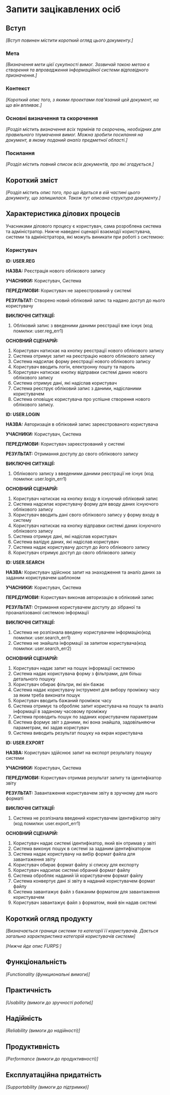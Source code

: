 # Запити зацікавлених осіб

## Вступ

*[Вступ повинен містити короткий огляд цього документу.]*

### Мета 

*[Визначення мети цієї сукупності вимог. Зазвичай такою метою є створення та впровадження 
 інформаційної системи відповідного призначення.]*

### Контекст

*[Короткий опис того, з якими проектами пов'язаний цей документ, на що він впливає.]*


### Основні визначення та скорочення

*[Розділ містить визначення всіх термінів та скорочень, необхідних для правильного
тлумачення вимог. Можна зробити посилання на документ, в якому поданий аналіз предметної області.]*


### Посилання

*[Розділ містить повний список всіх документів, про які згадується.]*


## Короткий зміст

*[Розділ містить опис того, про що йдеться в еій частині цього документу, що залишилася. 
Також тут описана структура документу.]*

## Характеристика ділових процесів

Учасниками ділового процесу є користувач, сама розроблена система та адміністратор. Нижче наведені сценарії взаємодії користувача, системи та адміністратора, які можуть виникати при роботі з системою:

### Користувач

**ID: USER.REG**
    
**НАЗВА:** Реєстрація нового облікового запису
    
**УЧАСНИКИ:** Користувач, Система

**ПЕРЕДУМОВИ:** Користувач не зареєстрований у системі

**РЕЗУЛЬТАТ:** Створено новий обліковий запис та надано доступ до нього користувачу

**ВИКЛЮЧНІ СИТУАЦІЇ:** 
1. Обліковий запис з введеними даними реєстрації вже існує (код помилки: user.reg_err1)

**ОСНОВНИЙ СЦЕНАРІЙ:** 
1. Користувач натискає на кнопку реєстрації нового облікового запису
2. Система отримує запит на реєстрацію нового облікового запису
3. Система надсилає форму реєстрації нового облікового запису
4. Користувач вводить логін, електронну пошту та пароль
5. Користувач натискає кнопку відправки системі даних нового облікового запису
6. Система отримує дані, які надіслав користувач
7. Система реєструє обліковий запис з даними, надісланими користувачем
8. Система оповіщує користувача про успішне створення нового облікового запису.

**ID: USER.LOGIN**
    
**НАЗВА:** Авторизація в обліковий запис зареєстрованого користувача
    
**УЧАСНИКИ:** Користувач, Система

**ПЕРЕДУМОВИ:** Користувач зареєстрований у системі

**РЕЗУЛЬТАТ:** Отримання доступу до свого облікового запису

**ВИКЛЮЧНІ СИТУАЦІЇ:** 
1. Облікового запису з введеними даними реєстрації не існує (код помилки: user.login_err1)

**ОСНОВНИЙ СЦЕНАРІЙ:** 
1. Користувач натискає на кнопку входу в існуючий обліковий запис
2. Система надсилає користувачу форму для вводу даних існуючого облікового запису
3. Користувач вводить дані свого облікового запису у форму входу в систему
4. Користувач натискає на кнопку відправки системі даних існуючого облікового запису
5. Система отримує дані, які надіслав користувач
6. Система валідує даних, які надіслав користувач
7. Система надає користувачу доступ до його облікового запису
8. Користувач отримує доступ до свого облікового запису

**ID: USER.SEARCH**
    
**НАЗВА:** Користувач здійснює запит на знаходження та аналіз даних за заданим користувачем шаблоном
    
**УЧАСНИКИ:** Користувач, Система

**ПЕРЕДУМОВИ:** Користувач виконав авторизацію в обліковий запис

**РЕЗУЛЬТАТ:** Отримання користувачем доступу до зібраної та проаналізованої системою інформації

**ВИКЛЮЧНІ СИТУАЦІЇ:** 
1. Система не розпізнала введену користувачем інформацію(код помилки: user.search_err1)
2. Система не знайшла інформації за запитом користувача(код помилки: user.search_err2)

**ОСНОВНИЙ СЦЕНАРІЙ:** 
1. Користувач надає запит на пошук інформації системою
2. Система надає користувача форму з фільтрами, для більш детального пошуку
3. Користувач обирає фільтри, які він бажає
4. Система надає користувачу інструмент для вибору проміжку часу за яким треба виконати пошук
5. Користувач вводить бажаний проміжок часу
6. Система отримує та обробляє запит користувача на пошук та аналіз інформації в заданому часовому проміжку
7. Система проводить пошук по заданих користувачем параметрам
8. Система формує звіт з даними, які вона знайшла, задовільняючи параметрам, які задав користувач
9. Система виводить результат пошуку на екран користувача

**ID: USER.EXPORT**
    
**НАЗВА:** Користувач здійснює запит на експорт результату пошуку системи
    
**УЧАСНИКИ:** Користувач, Система

**ПЕРЕДУМОВИ:** Користувач отримав результат запиту та ідентифікатор звіту

**РЕЗУЛЬТАТ:** Завантаження користувачем звіту в зручному для нього форматі

**ВИКЛЮЧНІ СИТУАЦІЇ:** 
1. Система не розпізнала введений користувачем ідентифікатор звіту (код помилки: user.export_err1)

**ОСНОВНИЙ СЦЕНАРІЙ:** 
1. Користувач надає системі ідентифікатор, який він отримав у звіті
2. Система виконує пошук в системі за заданим ідентифікатором
3. Система надає користувачу на вибір формат файла для завантаження звіту
4. Користувач обирає формат файлу зі списку для експорту
5. Користувач надсилає системі обраний формат файлу
6. Система обробляє наданий їй користувачем формат файлу
7. Система конвертує дані зі звіту в наданий користувачем формат файлу
8. Система завантажує файл з бажаним форматом для завантаження користувачем
9. Користувач завантажує файл з форматом, який він надав системі

## Короткий огляд продукту

*[Визначається границя системи та категорії її користувачів. Дається загальна характеристика категорій користувачів
системи]*

*[Нижче йде опис FURPS:]*


## Функціональність

*[Functionality (функциональні вимоги)]*

## Практичність

*[Usability (вимоги до зручності роботи)]*

## Надійність

*[Reliability (вимоги до надійності)]*

## Продуктивність

*[Performance (вимоги до продуктивності)]*

## Експлуатаційна придатність

*[Supportability (вимоги до підтримки)]*
